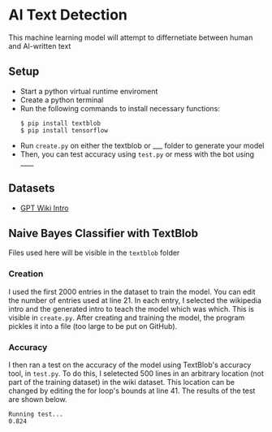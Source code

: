 # AI Text Detection
This machine learning model will attempt to differnetiate between human and AI-written text

## Setup
- Start a python virtual runtime enviroment
- Create a python terminal
- Run the following commands to install necessary functions:
    ```
    $ pip install textblob
    $ pip install tensorflow
    ```
- Run `create.py` on either the textblob or ___ folder to generate your model
- Then, you can test accuracy using `test.py` or mess with the bot using ____

## Datasets
- [GPT Wiki Intro](https://huggingface.co/datasets/aadityaubhat/GPT-wiki-intro)


## Naive Bayes Classifier with TextBlob

Files used here will be visible in the `textblob` folder

### Creation
I used the first 2000 entries in the dataset to train the model. You can edit the number of entries used at line 21. In each entry, I selected the wikipedia intro and the generated intro to teach the model which was which. This is visible in `create.py`. After creating and training the model, the program pickles it into a file (too large to be put on GitHub).

### Accuracy
I then ran a test on the accuracy of the model using TextBlob's accuracy tool, in `test.py`. To do this, I seletected 500 lines in an arbitrary location (not part of the training dataset) in the wiki dataset. This location can be changed by editing the for loop's bounds at line 41. The results of the test are shown below. 
```
Running test...
0.824
```